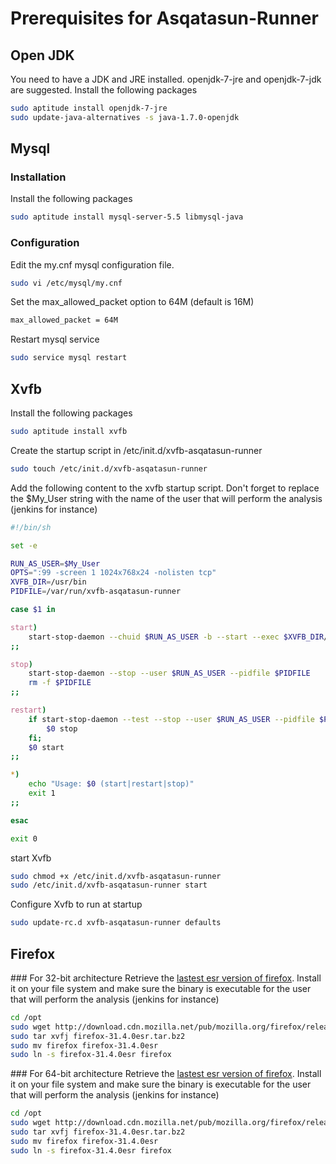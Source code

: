 # Prerequisites for Asqatasun-Runner 

## Open JDK

You need to have a JDK and JRE installed. openjdk-7-jre and openjdk-7-jdk are suggested.
Install the following packages
```sh
sudo aptitude install openjdk-7-jre
sudo update-java-alternatives -s java-1.7.0-openjdk
```

## Mysql

### Installation

Install the following packages
```sh
sudo aptitude install mysql-server-5.5 libmysql-java
```

### Configuration

Edit the my.cnf mysql configuration file.
```sh
sudo vi /etc/mysql/my.cnf
```

Set the max_allowed_packet option to 64M (default is 16M)
```sh
max_allowed_packet = 64M
```

Restart mysql service
```sh
sudo service mysql restart
```

## Xvfb

Install the following packages
```sh
sudo aptitude install xvfb
```

Create the startup script in /etc/init.d/xvfb-asqatasun-runner
```sh
sudo touch /etc/init.d/xvfb-asqatasun-runner
```

Add the following content to the xvfb startup script. Don't forget to replace the $My_User string with the name of the user that will perform the analysis (jenkins for instance)
```sh
#!/bin/sh

set -e

RUN_AS_USER=$My_User
OPTS=":99 -screen 1 1024x768x24 -nolisten tcp"
XVFB_DIR=/usr/bin
PIDFILE=/var/run/xvfb-asqatasun-runner

case $1 in

start)
    start-stop-daemon --chuid $RUN_AS_USER -b --start --exec $XVFB_DIR/Xvfb --make-pidfile --pidfile $PIDFILE -- $OPTS &
;;

stop)
    start-stop-daemon --stop --user $RUN_AS_USER --pidfile $PIDFILE
    rm -f $PIDFILE
;;

restart)
    if start-stop-daemon --test --stop --user $RUN_AS_USER --pidfile $PIDFILE >/dev/null; then
        $0 stop
    fi;
    $0 start
;;

*)
    echo "Usage: $0 (start|restart|stop)"
    exit 1
;;

esac

exit 0
```

start Xvfb
```sh
sudo chmod +x /etc/init.d/xvfb-asqatasun-runner
sudo /etc/init.d/xvfb-asqatasun-runner start
```

Configure Xvfb to run at startup
```sh
sudo update-rc.d xvfb-asqatasun-runner defaults
```

## Firefox

### For 32-bit architecture
Retrieve the [lastest esr version of firefox](http://download.cdn.mozilla.net/pub/mozilla.org/firefox/releases/31.4.0esr/linux-i686/en-US/firefox-31.4.0esr.tar.bz2).
Install it on your file system and make sure the binary is executable for the user that will perform the analysis (jenkins for instance)
```sh
cd /opt
sudo wget http://download.cdn.mozilla.net/pub/mozilla.org/firefox/releases/31.4.0esr/linux-i686/en-US/firefox-31.4.0esr.tar.bz2
sudo tar xvfj firefox-31.4.0esr.tar.bz2
sudo mv firefox firefox-31.4.0esr
sudo ln -s firefox-31.4.0esr firefox
```

### For 64-bit architecture
Retrieve the [lastest esr version of firefox](http://download.cdn.mozilla.net/pub/mozilla.org/firefox/releases/31.4.0esr/linux-x86_64/en-US/firefox-31.4.0esr.tar.bz2).
Install it on your file system and make sure the binary is executable for the user that will perform the analysis (jenkins for instance)
```sh
cd /opt
sudo wget http://download.cdn.mozilla.net/pub/mozilla.org/firefox/releases/31.4.0esr/linux-x86_64/en-US/firefox-31.4.0esr.tar.bz2
sudo tar xvfj firefox-31.4.0esr.tar.bz2
sudo mv firefox firefox-31.4.0esr
sudo ln -s firefox-31.4.0esr firefox
```
